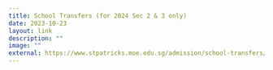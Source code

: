 ```yaml
---
title: School Transfers (for 2024 Sec 2 & 3 only)
date: 2023-10-23
layout: link
description: ""
image: ""
external: https://www.stpatricks.moe.edu.sg/admission/school-transfers/
---
```

